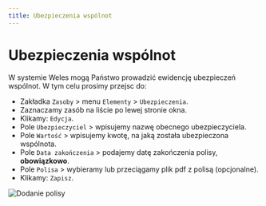 ```yaml
---
title: Ubezpieczenia wspólnot
---
```


# Ubezpieczenia wspólnot

<!---Każdy zarządca nieruchomości co roku spotyka się z powtarzającym się problemem wyboru najkorzystniejszej polisy OC dla swoich wspólnot mieszkaniowych. Weles 3 wychodząc naprzeciw tej kwestii, proponuje Państwu współpracę z brokerem ubezpieczeniowym.

Warto co pewien czas sprawdzić, czy na rynku nie ma tańszych i lepszych ubezpieczycieli. Najlepszym rozwiązaniem, aby porównać oferty firm ubezpieczeniowych, jest wybranie sprawdzonego brokera ubezpieczeniowego, który odpowiednio dobierze dla nas zakres ubezpieczenia. Dużą zaletą współpracy z brokerem jest fakt, że ma on dostęp do systemu, z którego korzystają Ubezpieczyciele i wysyła do wszystkich ubezpieczycieli zapytanie tzw. Split Brokerski, gdzie Ubezpieczyciele analizują zakres danego zgłoszenia od brokera, a następnie składają oferty, wiedząc, że konkurują z innymi Ubezpieczycielami. Jest to swego rodzaju przetarg zorganizowany. Współpraca z brokerem daje większą pewność, że zakres ubezpieczenia został dobrze dobrany, a oferta jest najlepsza pod kątem zakresu i ceny.
 
Pamiętaj, że usługa brokera jest nieodpłatna dla klienta i nie wpływa na wysokość składki ubezpieczeniowej. 

Chcemy być aktywnym partnerem, dlatego zaprosiliśmy do współpracy **[Brokera IBC](http://ibcmanager.pl/)**. Broker IBC ma bardzo duże doświadczenie, pomoże dobrze określić zakres i wybrać najlepszą ofertę na ubezpieczenie wspólnot. Nie bez znaczenia jest fakt, że broker na swoją działalność ma polisę ubezpieczeniową opiewającą na prawie 2 000 000 EUR.

**Z naszej strony dokładamy coś od siebie.**
- Jeśli skorzystają Państwo z usług IBC, oferujemy zniżkę na system: **Zniżka z Weles**.
- Po szczegóły programu Zniżka z Weles zapraszamy do **[regulaminu](https://drive.google.com/file/d/15aTzkyP-yiNy7cDwKrP69NFDW_q_t1En/view)**.
- Pobierz **[pełnomocnictwo](https://drive.google.com/file/d/1kb0MZ-corCN3WZT4cdlrgffx12UW_5A3/view)** dla IBC, dobrze ubezpiecz swoje wspólnoty i odbierz zniżkę już dzisiaj!

Pierwszym krokiem w nawiązaniu współpracy jest podanie kilku informacji na temat obecnego ubezpieczenia budynku. Aby dodać polisę, należy przejść do:--->

W systemie Weles mogą Państwo prowadzić ewidencję ubezpieczeń wspólnot. W tym celu prosimy przejsc do:

- Zakładka `Zasoby` > menu `Elementy` > `Ubezpieczenia`.
- Zaznaczamy zasób na liście po lewej stronie okna.
- Klikamy: `Edycja`.
- Pole `Ubezpieczyciel` > wpisujemy nazwę obecnego ubezpieczyciela.
- Pole `Wartość` > wpisujemy kwotę, na jaką została ubezpieczona wspólnota.
- Pole `Data zakończenia` > podajemy datę zakończenia polisy, **obowiązkowo**.
- Pole `Polisa` > wybieramy lub przeciągamy plik pdf z polisą (opcjonalne).
- Klikamy: `Zapisz`.

![Dodanie polisy](ubezpieczenia1.gif)